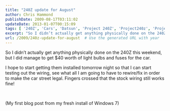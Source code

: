 ```yaml
---
title: "240Z update for August"
author: Chris Hammond
publishDate: 2009-08-17T03:11:02
updateDate: 2013-01-07T00:15:09
tags: [ '240Z', 'Cars', 'Datsun', 'Project 240Z', 'Project240z', 'Project240Zcom' ]
excerpt: "So I didn’t actually get anything physically done on the 240Z this weekend, but I did manage to get $40 worth of light bulbs and fuses for the car.  I hope to start getting them installed tomorrow night so that I can start testing out the wiring, see what all I am going to have to rewire/fix in order to make the car street legal. Fingers crossed that the stock wiring still works fine!     (My first blog post from my fresh install of Windows 7)"
url: /2009/240z-update-for-august  # Use the generated URL with year
---
```

<p>So I didn’t actually get anything physically done on the 240Z this weekend, but I did manage to get $40 worth of light bulbs and fuses for the car.</p>  <p>I hope to start getting them installed tomorrow night so that I can start testing out the wiring, see what all I am going to have to rewire/fix in order to make the car street legal. Fingers crossed that the stock wiring still works fine!</p>  <p>&#160;</p>  <p>(My first blog post from my fresh install of Windows 7)</p>
